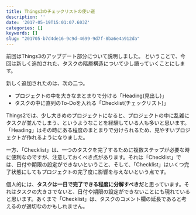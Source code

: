 ```yaml
---
title: Things3のチェックリストの使い道
description: ''
date: '2017-05-19T15:01:07.603Z'
categories: []
keywords: []
slug: "201705-b7d4de16-9c9d-4699-9d7f-8ba6e4a912da"
---
```

前回はThings3のアップデート部分について説明しました。 ということで、今回は新しく追加された、タスクの階層構造について少し語っていくことにします。

新しく追加されたのは、次の二つ。

*   プロジェクトの中を大きなまとまりで分ける「Heading(見出し)」
*   タスクの中に直列のTo-Doを入れる「Checklist(チェックリスト)」

Things2では、少し大きめのプロジェクトになると、プロジェクトの中に乱雑にタスクが並んでしまう、というようなことを経験している人も多いと思います。「Heading」はその時にある程度のまとまりで分けられるため、見やすいプロジェクトが作れるようになりました。

一方、「Checklist」は、一つのタスクを完了するために複数ステップが必要な時に便利なのですが、注意しておくべき点があります。それは「Checklist」では、日付や期限の設定ができないということ、そして、「Checklist」はいくつ完了状態にしてもプロジェクトの完了度に影響を与えないという点です。

個人的には、**タスクは一日で完了できる程度に分解すべきだ**と思っています。それはタスクの大きさでないと、日付や期限の設定ができないことにも現れていると思います。あくまで「Checklist」は、タスクのコメント欄の延長であると考えるのが適切なのかもしれません。